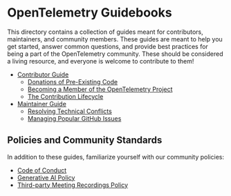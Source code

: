 # OpenTelemetry Guidebooks

This directory contains a collection of guides meant for contributors,
maintainers, and community members. These guides are meant to help you get
started, answer common questions, and provide best practices for being a part of
the OpenTelemetry community. These should be considered a living resource, and
everyone is welcome to contribute to them!

- [Contributor Guide](./contributor/README.md)
  - [Donations of Pre-Existing Code](./contributor/donations.md)
  - [Becoming a Member of the OpenTelemetry Project](./contributor/membership.md)
  - [The Contribution Lifecycle](./contributor/processes.md)
- [Maintainer Guide](./maintainer/README.md)
  - [Resolving Technical Conflicts](./maintainer/conflict-resolution.md)
  - [Managing Popular GitHub Issues](./maintainer/popular-issues.md)

## Policies and Community Standards

In addition to these guides, familiarize yourself with our community policies:

- [Code of Conduct](../code-of-conduct.md)
- [Generative AI Policy](../policies/genai.md)
- [Third-party Meeting Recordings Policy](../policies/third-party-meeting-recordings.md)
